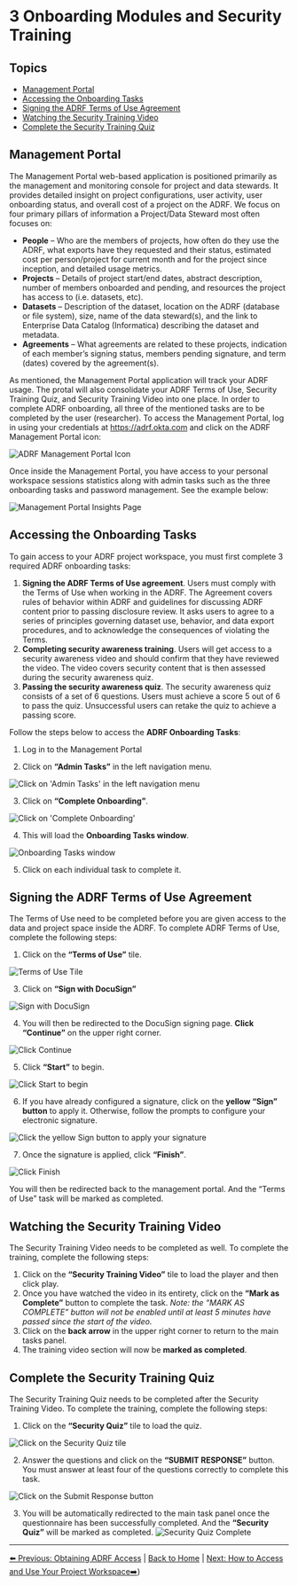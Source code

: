 # 3 Onboarding Modules and Security Training

## Topics
- [Management Portal](#management-portal)
- [Accessing the Onboarding Tasks](#accessing-the-onboarding-tasks)
- [Signing the ADRF Terms of Use Agreement](#signing-the-adrf-terms-of-use-agreement)
- [Watching the Security Training Video](#watching-the-security-training-video)
- [Complete the Security Training Quiz](#complete-the-security-training-quiz)

## Management Portal
The Management Portal web-based application is positioned primarily as the management and monitoring console for project and data stewards. It provides detailed insight on project configurations, user activity, user onboarding status, and overall cost of a project on the ADRF. We focus on four primary pillars of information a Project/Data Steward most often focuses on:
- **People** – Who are the members of projects, how often do they use the ADRF, what exports have they requested and their status, estimated cost per person/project for current month and for the project since inception, and detailed usage metrics.
- **Projects** – Details of project start/end dates, abstract description, number of members onboarded and pending, and resources the project has access to (i.e. datasets, etc).
- **Datasets** – Description of the dataset, location on the ADRF (database or file system), size, name of the data steward(s), and the link to Enterprise Data Catalog (Informatica) describing the dataset and metadata.
- **Agreements** – What agreements are related to these projects, indication of each member’s signing status, members pending signature, and term (dates) covered by the agreement(s).

As mentioned, the Management Portal application will track your ADRF usage. The protal will also consolidate your ADRF Terms of Use, Security Training Quiz, and Security Training Video into one place. In order to complete ADRF onboarding, all three of the mentioned tasks are to be completed by the user (researcher). To access the Management Portal, log in using your credentials at https://adrf.okta.com and click on the ADRF Management Portal icon:

![ADRF Management Portal Icon](images/mp_icon.png)

Once inside the Management Portal, you have access to your personal workspace sessions statistics along with admin tasks such as the three onboarding tasks and password management. See the example below:

![Management Portal Insights Page](images/mp_home.png) 


## Accessing the Onboarding Tasks
To gain access to your ADRF project workspace, you must first complete 3 required ADRF onboarding tasks: 
1. **Signing the ADRF Terms of Use agreement**. Users must comply with the Terms of Use when working in the ADRF. The Agreement covers rules of behavior within ADRF and guidelines for discussing ADRF content prior to passing disclosure review. It asks users to agree to a series of principles governing dataset use, behavior, and data export procedures, and to acknowledge the consequences of violating the Terms.
2. **Completing security awareness training**. Users will get access to a security awareness video and should confirm that they have reviewed the video. The video covers security content that is then assessed during the security awareness quiz.
3. **Passing the security awareness quiz**. The security awareness quiz consists of a set of 6 questions. Users must achieve a score 5 out of 6 to pass the quiz. Unsuccessful users can retake the quiz to achieve a passing score.

Follow the steps below to access the **ADRF Onboarding Tasks**:
1. Log in to the Management Portal

2. Click on **“Admin Tasks”** in the left navigation menu.

![Click on 'Admin Tasks' in the left navigation menu](images/admin_tasks.png) 

3. Click on **“Complete Onboarding”**.

![Click on 'Complete Onboarding'](images/complete_ob.png)

4. This will load the **Onboarding Tasks window**.

![Onboarding Tasks window](images/ob_tasks_window.png)

5. Click on each individual task to complete it.

## Signing the ADRF Terms of Use Agreement

The Terms of Use need to be completed before you are given access to the data and project space inside the ADRF. To complete ADRF Terms of Use, complete the following steps:

1. Click on the **“Terms of Use”** tile.

![Terms of Use Tile](images/terms_of_use_tile.png)


3. Click on **“Sign with DocuSign”**

![Sign with DocuSign](images/sign_docuSign.png)


4. You will then be redirected to the DocuSign signing page. **Click “Continue”** on the upper right corner.

![Click Continue](images/docusign_continue.png)


5. Click **“Start”** to begin.

![Click Start to begin](images/start.png)

6. If you have already configured a signature, click on the **yellow “Sign” button** to apply it. Otherwise, follow the prompts to configure your electronic signature.

![Click the yellow Sign button to apply your signature](images/sign.png)


7. Once the signature is applied, click **“Finish”**.

![Click Finish](images/finish.png)

You will then be redirected back to the management portal. And the “Terms of Use” task will be marked as completed.

## Watching the Security Training Video

The Security Training Video needs to be completed as well. To complete the training, complete the following steps:

1. Click on the **“Security Training Video”** tile to load the player and then click play.
2. Once you have watched the video in its entirety, click on the **“Mark as Complete”** button to complete the task. _Note: the “MARK AS COMPLETE” button will not be enabled until at least 5 minutes have passed since the start of the video._
3. Click on the **back arrow** in the upper right corner to return to the main tasks panel.
4. The training video section will now be **marked as completed**.

## Complete the Security Training Quiz

The Security Training Quiz needs to be completed after the Security Training Video. To complete the training, complete the following steps:

1. Click on the **“Security Quiz”** tile to load the quiz.

![Click on the Security Quiz tile](images/st_quiz_tile.png)

2. Answer the questions and click on the **“SUBMIT RESPONSE”** button. You must answer at least four of the questions correctly to complete this task.

![Click on the Submit Response button](images/submit_response.png)

3. You will be automatically redirected to the main task panel once the questionnaire has been successfully completed. And the **“Security Quiz”** will be marked as completed.
![Security Quiz Complete](images/security_quiz_complete.png) 

---

[⬅️ Previous: Obtaining ADRF Access](02-access.md) | [Back to Home](00-cover.md) | [Next: How to Access and Use Your Project Workspace➡️](04-access-and-use.md ))

